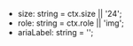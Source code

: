 - size: string = ctx.size || '24';
- role: string = ctx.role || 'img';
- ariaLabel: string = '<icon file name>';
